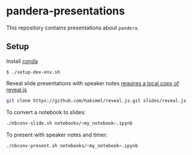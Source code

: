 # pandera-presentations

This repository contains presentations about `pandera`.

## Setup

Install [conda](https://docs.conda.io/projects/conda/en/latest/user-guide/install/)

```
$ ./setup-dev-env.sh
```

Reveal slide presentations with speaker notes
[requires a local copy of reveal.js](https://nbconvert.readthedocs.io/en/latest/usage.html#convert-revealjs)

```bash
git clone https://github.com/hakimel/reveal.js.git slides/reveal.js
```

To convert a notebook to slides:
```bash
./nbconv-slide.sh notebooks/<my_notebook>.ipynb
```

To present with speaker notes and timer:
```bash
./nbconv-present.sh notebooks/<my_notebook>.ipynb
```
